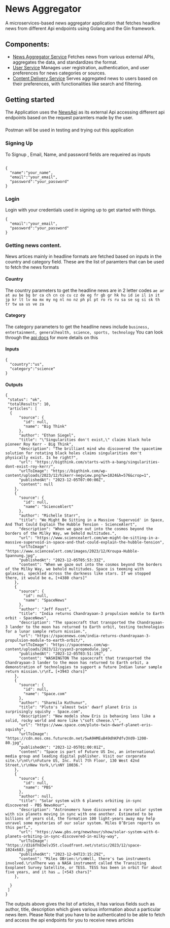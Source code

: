 # News Aggregator
 A microservices-based news aggregator application that fetches headline news from different Api endpoints
using Golang and the Gin framework. 

## Components:
- [News Aggregator Service](https://github.com/Philip-21/News-Aggregator/tree/master/newsaggregator-service) Fetches news from various external APIs, aggregates the data, and standardizes the format.
- [User Service](https://github.com/Philip-21/News-Aggregator/tree/master/user-service) Manages user registration, authentication, and user preferences for news categories or sources.
- [Content Delivery Service](https://github.com/Philip-21/News-Aggregator/tree/master/contentdelivery-service) Serves aggregated news to users based on their preferences, with functionalities like search and filtering. 


## Getting started
  The Application uses the [NewsApi](https://newsapi.org/) as its external Api accessing different api endpoints based on the request paramters made by the user. 
 ###
 Postman will be used in testing and trying out this application

### Signing Up 
   To Signup , Email, Name, and password fields are requeired as inputs
  ```
  
 {
    "name":"your_name",
    "email":"your_email",
    "password":"your_password"
 }
```
### Login 
 Login with your credentials used in signing up to get started with things. 
  ```
 {
    "email":"your_email",
    "password":"your_password"
 }
```
###  Getting news content.  
 News artices mainly in headline formats are fetched based on inputs in the country and category field. These are the list of paramters that can be used to fetch the news formats
 #### Country 
   The country parameters to get the headline news are in 2 letter codes 
    `ae ar at au be bg br ca ch cn co cu cz de eg fr gb gr hk hu id ie il in it jp kr lt lv ma mx my ng nl no nz ph pl pt ro rs ru sa se sg si sk th tr tw ua us ve za`
 #### Category 
   The category parameters to get the headline news include
   `business, entertainment, generalhealth, science, sports, technology`
You  can look through the [api docs](https://newsapi.org/docs/endpoints/top-headlines) for more details on this 
 #### Inputs
  ```
  {
    "country":"us",
    "category":"science"
 }
  ```
#### Outputs 
 ```
 {
  "status": "ok",
  "totalResults": 10,
  "articles": [
   {
       "source": {
         "id": null,
         "name": "Big Think"
       },
       "author": "Ethan Siegel",
       "title": "\"Singularities don't exist,\" claims black hole pioneer Roy Kerr - Big Think",
       "description": "The brilliant mind who discovered the spacetime solution for rotating black holes claims singularities don't physically exist. Is he right?",
       "url": "https://bigthink.com/starts-with-a-bang/singularities-dont-exist-roy-kerr/",
       "urlToImage": "https://bigthink.com/wp-content/uploads/2023/12/hikerr-negview.png?w=1024&h=576&crop=1",
       "publishedAt": "2023-12-05T07:00:00Z",
       "content": null
     },
     {
       "source": {
         "id": null,
         "name": "ScienceAlert"
       },
       "author": "Michelle Starr",
       "title": "We Might Be Sitting in a Massive 'Supervoid' in Space, And That Could Explain The Hubble Tension - ScienceAlert",
       "description": "When we gaze out into the cosmos beyond the borders of the Milky Way, we behold multitudes.",
       "url": "https://www.sciencealert.com/we-might-be-sitting-in-a-massive-supervoid-in-space-and-that-could-explain-the-hubble-tension",
       "urlToImage": "https://www.sciencealert.com/images/2023/12/Kroupa-Hubble-Spannung.jpg",
       "publishedAt": "2023-12-05T05:53:33Z",
       "content": "When we gaze out into the cosmos beyond the borders of the Milky Way, we behold multitudes. Space is teeming with galaxies, speckled across the darkness like stars. If we stopped there, it would be e… [+4380 chars]"
     },
     {
       "source": {
         "id": null,
         "name": "SpaceNews"
       },
       "author": "Jeff Foust",
       "title": "India returns Chandrayaan-3 propulsion module to Earth orbit - SpaceNews",
       "description": "The spacecraft that transported the Chandrayaan-3 lander to the moon has returned to Earth orbit, testing technologies for a lunar sample return mission.",
       "url": "https://spacenews.com/india-returns-chandrayaan-3-propulsion-module-to-earth-orbit/",
       "urlToImage": "https://spacenews.com/wp-content/uploads/2023/12/cyyan3-propmodule.jpg",
       "publishedAt": "2023-12-05T03:51:19Z",
       "content": "WASHINGTON The spacecraft that transported the Chandrayaan-3 lander to the moon has returned to Earth orbit, a demonstration of technologies to support a future Indian lunar sample return mission.\r\nT… [+3943 chars]"
     },
     {
       "source": {
         "id": null,
         "name": "Space.com"
       },
       "author": "Sharmila Kuthunur",
       "title": "Pluto's 'almost twin' dwarf planet Eris is surprisingly squishy - Space.com",
       "description": "New models show Eris is behaving less like a solid, rocky world and more like \"soft cheese.\"",
       "url": "https://www.space.com/pluto-twin-dwarf-planet-eris-squishy",
       "urlToImage": "https://cdn.mos.cms.futurecdn.net/5wA9HMEuB49dhKPdfv3Vd9-1200-80.jpg",
       "publishedAt": "2023-12-05T01:00:01Z",
       "content": "Space is part of Future US Inc, an international media group and leading digital publisher. Visit our corporate site.\r\n©\r\nFuture US, Inc. Full 7th Floor, 130 West 42nd Street,\r\nNew York,\r\nNY 10036."
     },
     {
       "source": {
         "id": null,
         "name": "PBS"
       },
       "author": null,
       "title": "Solar system with 6 planets orbiting in-sync discovered - PBS NewsHour",
       "description": "Astronomers have discovered a rare solar system with six planets moving in sync with one another. Estimated to be billions of years old, the formation 100 light-years away may help unravel some mysteries of our solar system. Miles O’Brien reports on this perf…",
       "url": "https://www.pbs.org/newshour/show/solar-system-with-6-planets-orbiting-in-sync-discovered-in-milky-way",
       "urlToImage": "https://d3i6fh83elv35t.cloudfront.net/static/2023/12/space-1024x683.jpg",
       "publishedAt": "2023-12-04T23:15:29Z",
       "content": "Miles OBrien:\r\nWell, there's two instruments involved.\r\nThere was a NASA instrument called the Transiting Exoplanet Survey Satellite, or TESS. TESS has been in orbit for about five years, and it has … [+543 chars]"
     },
    
   }
  ]
}
 ```
The outputs above gives the list of articles, it has various fields such as author, title, description which gives various information about a particular news item.
Please Note that you have to be authenticated to be able to fetch and access the api endpoints for you to receive news articles 

